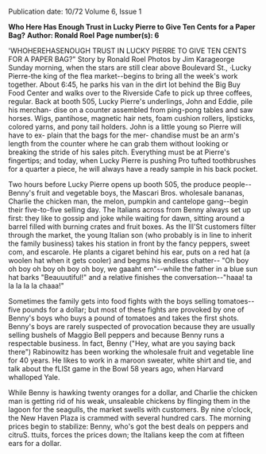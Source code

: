 Publication date: 10/72
Volume 6, Issue 1

**Who Here Has Enough Trust in Lucky Pierre to Give Ten Cents for a Paper Bag?**
**Author: Ronald Roel**
**Page number(s): 6**

'WHOHEREHASENOUGH 
TRUST IN LUCKY PIERRE 
TO GIVE TEN CENTS FOR 
A PAPER BAG?" 
Story by Ronald Roel 
Photos by Jim Karageorge 
Sunday morning, when the stars 
are still clear above Boulevard St., 
·Lucky Pierre-the king of the flea 
market--begins to bring all the 
week's work together. About 
6:45, he parks his van in the 
dirt lot behind the Big Buy Food 
Center and walks over to the 
Riverside Cafe to pick up three 
coffees, regular. Back at booth 
505, Lucky Pierre's underlings, 
John and Eddie, pile his merchan-
dise on a counter assembled from 
ping-pong tables and saw horses. 
Wigs, pantihose, magnetic hair 
nets, foam cushion rollers, 
lipsticks, colored yarns, and pony 
tail holders. John is a little 
young so Pierre will have to ex-
plain that the bags for the mer-
chandise must be an arm's 
length from the counter where he 
can grab them without looking 
or breaking the stride of his sales 
pitch. Everything must be at 
Pierre's fingertips; and today, when 
Lucky Pierre is pushing Pro tufted 
toothbrushes for a quarter a piece, 
he will always have a ready sample 
in his back pocket. 

Two hours before Lucky Pierre 
opens up booth 505, the produce 
people--Benny's fruit and vegetable 
boys, the Mascari Bros. wholesale 
bananas, Charlie the chicken man, 
the melon, pumpkin and cantelope 
gang--begin their five-to-five 
selling day. The Italians across from 
Benny always set up first: they 
like to gossip and joke while 
waiting for dawn, sitting around a 
barrel filled with burning crates 
and fruit boxes. As the Ill'St 
customers filter through the 
market, the young Italian son (who 
probably is in line to inherit the 
family business) takes his station 
in front by the fancy peppers, 
sweet com, and escarole. He 
plants a cigaret behind his ear, 
puts on a red hat (a woolen 
hat when it gets cooler) 
and begms his endless chatter--
"Oh boy oh boy oh boy oh boy 
oh boy, we gaaaht em"--while the 
father in a blue sun hat barks 
"Beauuutiful!" and a relative 
finishes the conversation--"haaa! ta 
la Ia Ia Ia chaaa!" 

Sometimes the family gets into 
food fights with the boys selling 
tomatoes--five pounds for a dollar; 
but most of these fights are 
provoked by one of Benny's boys 
who buys a pound of tomatoes 
and takes the first shots. Benny's 
boys are rarely suspected of 
provocation because they are 
usually selling bushels of Maggio 
Bell peppers and because Benny 
runs a respectable business. In 
fact, Benny ("Hey, what are you 
saying back there") Rabinowitz 
has been working the wholesale 
fruit and vegetable line for 40 
years. He likes to work in a 
maroon sweater, white shirt and 
tie, and talk about the fLISt game 
in the Bowl 58 years ago, when 
Harvard whalloped Yale. 

While Benny is hawking twenty 
oranges for a dollar, and Charlie 
the chicken man is getting rid of 
his weak, unsaleable chickens by 
flinging them in the lagoon for the 
seagulls, the market swells with 
customers. By nine o'clock, the 
New Haven Plaza is crammed with 
several hundred cars. The morning 
prices begin to stabilize: Benny, 
who's got the best deals on peppers 
and citruS. ttuits, forces the prices 
down; the Italians keep the com 
at fifteen ears for a dollar.